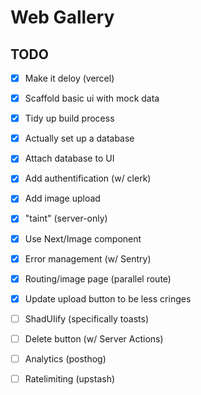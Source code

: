 # Web Gallery

## TODO

- [x] Make it deloy (vercel)
- [x] Scaffold basic ui with mock data
- [x] Tidy up build process
- [x] Actually set up a database
- [x] Attach database to UI
- [x] Add authentification (w/ clerk)
- [x] Add image upload
- [x] "taint" (server-only)
- [x] Use Next/Image component
- [x] Error management (w/ Sentry)
- [X] Routing/image page (parallel route)
- [X] Update upload button to be less cringes
- [ ] ShadUIify (specifically toasts)
- [ ] Delete button (w/ Server Actions)
- [ ] Analytics (posthog)
- [ ] Ratelimiting (upstash)


